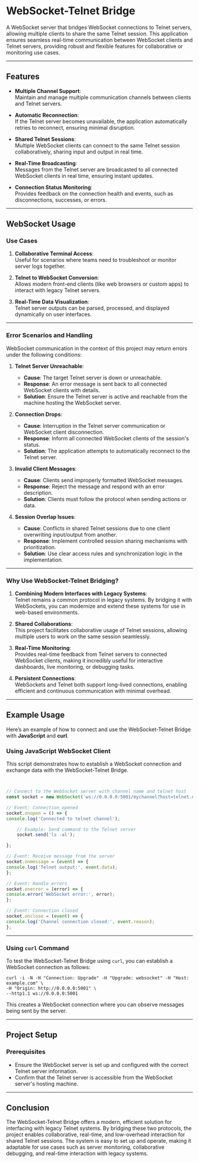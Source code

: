 # WebSocket-Telnet Bridge

A WebSocket server that bridges WebSocket connections to Telnet servers, allowing multiple clients to share the same Telnet session. This application ensures seamless real-time communication between WebSocket clients and Telnet servers, providing robust and flexible features for collaborative or monitoring use cases.

---

## Features

- **Multiple Channel Support**:  
  Maintain and manage multiple communication channels between clients and Telnet servers.

- **Automatic Reconnection**:  
  If the Telnet server becomes unavailable, the application automatically retries to reconnect, ensuring minimal disruption.

- **Shared Telnet Sessions**:  
  Multiple WebSocket clients can connect to the same Telnet session collaboratively, sharing input and output in real time.

- **Real-Time Broadcasting**:  
  Messages from the Telnet server are broadcasted to all connected WebSocket clients in real time, ensuring instant updates.

- **Connection Status Monitoring**:  
  Provides feedback on the connection health and events, such as disconnections, successes, or errors.

---

## WebSocket Usage

### Use Cases
1. **Collaborative Terminal Access**:  
   Useful for scenarios where teams need to troubleshoot or monitor server logs together.

2. **Telnet to WebSocket Conversion**:  
   Allows modern front-end clients (like web browsers or custom apps) to interact with legacy Telnet servers.

3. **Real-Time Data Visualization**:  
   Telnet server outputs can be parsed, processed, and displayed dynamically on user interfaces.

---

### Error Scenarios and Handling
WebSocket communication in the context of this project may return errors under the following conditions:

1. **Telnet Server Unreachable**:
    - **Cause**: The target Telnet server is down or unreachable.
    - **Response**: An error message is sent back to all connected WebSocket clients with details.
    - **Solution**: Ensure the Telnet server is active and reachable from the machine hosting the WebSocket server.

2. **Connection Drops**:
    - **Cause**: Interruption in the Telnet server communication or WebSocket client disconnection.
    - **Response**: Inform all connected WebSocket clients of the session's status.
    - **Solution**: The application attempts to automatically reconnect to the Telnet server.

3. **Invalid Client Messages**:
    - **Cause**: Clients send improperly formatted WebSocket messages.
    - **Response**: Reject the message and respond with an error description.
    - **Solution**: Clients must follow the protocol when sending actions or data.

4. **Session Overlap Issues**:
    - **Cause**: Conflicts in shared Telnet sessions due to one client overwriting input/output from another.
    - **Response**: Implement controlled session sharing mechanisms with prioritization.
    - **Solution**: Use clear access rules and synchronization logic in the implementation.

---

### Why Use WebSocket-Telnet Bridging?

1. **Combining Modern Interfaces with Legacy Systems**:  
   Telnet remains a common protocol in legacy systems. By bridging it with WebSockets, you can modernize and extend these systems for use in web-based environments.

2. **Shared Collaborations**:  
   This project facilitates collaborative usage of Telnet sessions, allowing multiple users to work on the same session seamlessly.

3. **Real-Time Monitoring**:  
   Provides real-time feedback from Telnet servers to connected WebSocket clients, making it incredibly useful for interactive dashboards, live monitoring, or debugging tasks.

4. **Persistent Connections**:  
   WebSockets and Telnet both support long-lived connections, enabling efficient and continuous communication with minimal overhead.

---

## Example Usage

Here’s an example of how to connect and use the WebSocket-Telnet Bridge with **JavaScript** and **curl**.

### Using JavaScript WebSocket Client
This script demonstrates how to establish a WebSocket connection and exchange data with the WebSocket-Telnet Bridge.
```javascript


// Connect to the WebSocket server with channel name and telnet host
const socket = new WebSocket('ws://0.0.0.0:5001/mychannel?host=telnet.example.com:23');

// Event: Connection opened
socket.onopen = () => {
console.log('Connected to telnet channel');

    // Example: Send command to the Telnet server
    socket.send('ls -al');

};

// Event: Receive message from the server
socket.onmessage = (event) => {
console.log('Telnet output:', event.data);
};

// Event: Handle errors
socket.onerror = (error) => {
console.error('WebSocket error:', error);
};

// Event: Connection closed
socket.onclose = (event) => {
console.log('Channel connection closed:', event.reason);
};

```
---

### Using `curl` Command
To test the WebSocket-Telnet Bridge using `curl`, you can establish a WebSocket connection as follows:

```shell script
curl -i -N -H "Connection: Upgrade" -H "Upgrade: websocket" -H "Host: example.com" \
-H "Origin: http://0.0.0.0:5001" \
--http1.1 ws://0.0.0.0:5001
```


This creates a WebSocket connection where you can observe messages being sent by the server.

---

## Project Setup

### Prerequisites
- Ensure the WebSocket server is set up and configured with the correct Telnet server information.
- Confirm that the Telnet server is accessible from the WebSocket server's hosting machine.

---

## Conclusion

The WebSocket-Telnet Bridge offers a modern, efficient solution for interfacing with legacy Telnet systems. By bridging these two protocols, the project enables collaborative, real-time, and low-overhead interaction for shared Telnet sessions. The system is easy to set up and operate, making it adaptable for use cases such as server monitoring, collaborative debugging, and real-time interaction with legacy systems.